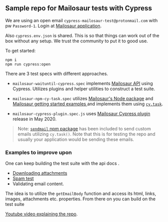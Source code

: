 ## Sample repo for Mailosaur tests with Cypress

We are using an open email `cypress-mailosaur-test@protonmail.com` with pw `Password-1`. Login at [Mailosaur application](https://mailosaur.com/app/).

Also `cypress.env.json` is shared.
This is so that things can work out of the box without any setup. We trust the community to put it to good use.

To get started:
```
npm i
npm run cypress:open
```

There are 3 test specs with different approaches.

* `mailosaur-waituntil-cypress.spec` implements [Mailosaur API](https://docs.mailosaur.com/reference) using Cypress. Utilizes plugins and helper utilities to construct a test suite.

* `mailosaur-npm-cy-task.spec` utilizes [Mailosaur's Node package](https://www.npmjs.com/package/mailosaur) and [Mailosaur getting started examples ](https://docs.mailosaur.com/docs/development) and implements them using [`cy.task`](https://docs.cypress.io/api/commands/task.html#Syntax).

* `mailosaur-cypress-plugin.spec.js` uses [Mailosaur Cypress plugin](https://github.com/mailosaur/mailosaur-cypress) release in May 2020.
  
> Note: [`sendmail` npm package](https://www.npmjs.com/package/sendmail) has been included to send custom emails utilizing `cy.task()`. Note that this is for testing the repo and usually your application would be sending these emails.
### Examples to improve upon

One can keep building the test suite with the api docs [](https://docs.mailosaur.com/reference).
* [Downloading attachments](https://docs.mailosaur.com/reference#download-an-attachment)
* [Spam test](https://docs.mailosaur.com/reference#perform-a-spam-test)
* Validating email content.

The idea is to utilize the `getEmailBody` function and access its html, links, images, attachments etc. properties. From there on you can build on the test suite

[Youtube video explaining the repo](https://youtu.be/_76TMg4yfrU).

